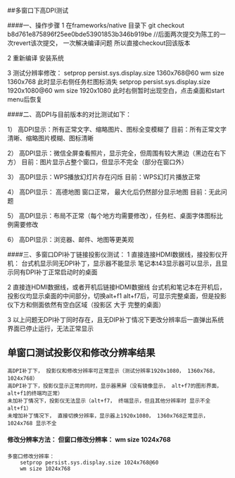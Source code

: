 ##多窗口下高DPI测试

####一、操作步骤
1 在frameworks/native 目录下
git checkout b8d761e875896f25ee0bde53901853b346b919be
//后面两次提交为陈工的一次revert该次提交， 一次解决编译问题 所以直接checkout回该版本

2 重新编译 安装系统

3 测试分辨率修改：
setprop persist.sys.display.size 1360x768@60
wm size 1360x768
此时显示右侧任务栏图标消失
setprop persist.sys.display.size 1920x1080@60
wm size 1920x1080
此时右侧暂时出现空白，点击桌面和start menu后恢复

####二、高DPI与目前版本的对比测试如下：

1） 高DPI显示：所有正常文字、缩略图片、图标全变模糊了
       目前：所有正常文字清晰、缩略图片模糊、图标清晰
       
2） 高DPI显示：微信全屏查看照片，显示完全，但周围有较大黑边（黑边在右下方）
       目前：图片显示占整个窗口，但显示不完全（部分在窗口外）
       
3） 高DPI显示：WPS播放幻灯片存在闪烁
       目前：WPS幻灯片播放正常
       
4） 高DPI显示： 高德地图 窗口正常， 最大化后仍然部分显示地图
       目前：无此问题
       
5） 高DPI显示：布局不正常（每个地方均需要修改），任务栏、桌面字体图标比例需要修改
 
6） 高DPI显示：浏览器、邮件、地图等更美观

####三、多窗口DPI补丁链接投影仪测试：
 1 直接连接HDMI数据线，接投影仪开机：
    台式机显示同无DPI补丁，显示器不能显示
       笔记本t43显示器可以显示，且显示同有DPI补丁正常启动时的桌面
       
 2 直接连HDMI数据线，或者开机后链接HDMI数据线
    台式机和笔记本在开机后，投影仪均显示桌面的中间部分，切换alt+f1 alt+f7后，可显示完整桌面，但是投影仪下方和侧面依然有空白区域（投影区 大于 完整的桌面）
    
 3 以上问题无DPI补丁同时存在，且无DIP补丁情况下更改分辨率后一直弹出系统界面已停止运行，无法正常显示

##  单窗口测试投影仪和修改分辨率结果

    高DPI补丁下， 投影仪和修改分辨率可正常显示（测试分辨率1920x1080， 1360x768， 1024x768）
    高DPI补丁下，投影仪显示正常的同时，显示器黑屏（没有镜像显示， alt+f7的图形界面，alt+f1的终端均正常）
    未加补丁情况下，投影仪无法显示（alt+f7， 终端显示，但且其他分辨率时 显示不全alt+f1）
    未增加补丁情况下， 直接切换分辨率，显示器上1920x1080， 1360x768正常显示， 1024x768 显示不全

#### 修改分辨率方法：    但窗口修改分辨率： wm size 1024x768
    多窗口修改分辨率：
        setprop persist.sys.display.size 1024x768@60
        wm size 1024x768


